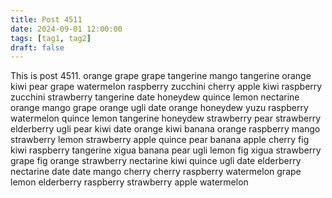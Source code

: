 ```yaml
---
title: Post 4511
date: 2024-09-01 12:00:00
tags: [tag1, tag2]
draft: false
---
```

This is post 4511.
orange
grape
grape
tangerine
mango
tangerine
orange
kiwi
pear
grape
watermelon
raspberry
zucchini
cherry
apple
kiwi
raspberry
zucchini
strawberry
tangerine
date
honeydew
quince
lemon
nectarine
orange
mango
grape
orange
ugli
date
orange
honeydew
yuzu
raspberry
watermelon
quince
lemon
tangerine
honeydew
strawberry
pear
strawberry
elderberry
ugli
pear
kiwi
date
orange
kiwi
banana
orange
raspberry
mango
strawberry
lemon
strawberry
apple
quince
pear
banana
apple
cherry
fig
kiwi
raspberry
tangerine
xigua
banana
pear
ugli
lemon
fig
xigua
strawberry
grape
fig
orange
strawberry
nectarine
kiwi
quince
ugli
date
elderberry
nectarine
date
date
mango
cherry
cherry
raspberry
watermelon
grape
lemon
elderberry
raspberry
strawberry
apple
watermelon
